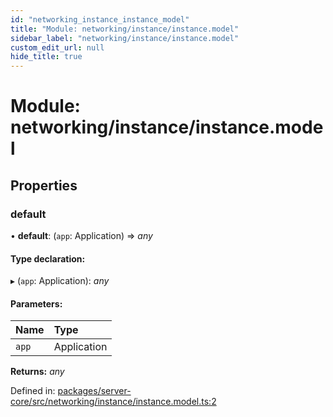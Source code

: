 ```yaml
---
id: "networking_instance_instance_model"
title: "Module: networking/instance/instance.model"
sidebar_label: "networking/instance/instance.model"
custom_edit_url: null
hide_title: true
---
```


# Module: networking/instance/instance.model

## Properties

### default

• **default**: (`app`: Application) => *any*

#### Type declaration:

▸ (`app`: Application): *any*

#### Parameters:

Name | Type |
:------ | :------ |
`app` | Application |

**Returns:** *any*

Defined in: [packages/server-core/src/networking/instance/instance.model.ts:2](https://github.com/xr3ngine/xr3ngine/blob/673ad6a5f/packages/server-core/src/networking/instance/instance.model.ts#L2)
